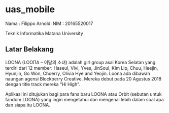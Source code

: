 # uas_mobile
Nama : Filippo Arnoldi
NIM : 20165520017

Teknik Informatika
Matana University 

## Latar Belakang
LOONA (LOOΠΔ – 이달의 소녀) adalah girl group asal Korea Selatan yang terdiri dari 12 member: Haseul, Vivi, Yves, JinSoul, Kim Lip, Chuu, Heejin, Hyunjin, Go Won, Choerry, Olivia Hye and Yeojin. Loona ada dibawah naungan agensi Blockberry Creative. Mereka debut pada 20 Agustus 2018 dengan title track mereka “Hi High”.

Aplikasi ini ditujukan bagi para fans baru LOONA atau Orbit (sebutan untuk fandom LOONA) yang ingin mengetahui dan mengenal lebih dalam soal apa dan siapa itu LOONA.
